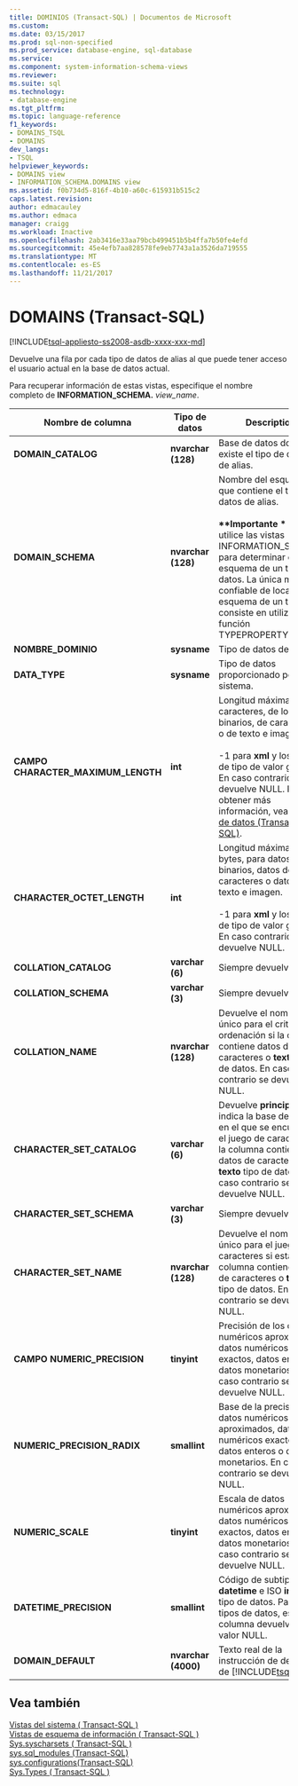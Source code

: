 ```yaml
---
title: DOMINIOS (Transact-SQL) | Documentos de Microsoft
ms.custom: 
ms.date: 03/15/2017
ms.prod: sql-non-specified
ms.prod_service: database-engine, sql-database
ms.service: 
ms.component: system-information-schema-views
ms.reviewer: 
ms.suite: sql
ms.technology:
- database-engine
ms.tgt_pltfrm: 
ms.topic: language-reference
f1_keywords:
- DOMAINS_TSQL
- DOMAINS
dev_langs:
- TSQL
helpviewer_keywords:
- DOMAINS view
- INFORMATION_SCHEMA.DOMAINS view
ms.assetid: f0b734d5-816f-4b10-a60c-615931b515c2
caps.latest.revision: 
author: edmacauley
ms.author: edmaca
manager: craigg
ms.workload: Inactive
ms.openlocfilehash: 2ab3416e33aa79bcb499451b5b4ffa7b50fe4efd
ms.sourcegitcommit: 45e4efb7aa828578fe9eb7743a1a3526da719555
ms.translationtype: MT
ms.contentlocale: es-ES
ms.lasthandoff: 11/21/2017
---
```

# <a name="domains-transact-sql"></a>DOMAINS (Transact-SQL)
[!INCLUDE[tsql-appliesto-ss2008-asdb-xxxx-xxx-md](../../includes/tsql-appliesto-ss2008-asdb-xxxx-xxx-md.md)]

  Devuelve una fila por cada tipo de datos de alias al que puede tener acceso el usuario actual en la base de datos actual.  
  
 Para recuperar información de estas vistas, especifique el nombre completo de **INFORMATION_SCHEMA.** *view_name*.  
  
|Nombre de columna|Tipo de datos|Description|  
|-----------------|---------------|-----------------|  
|**DOMAIN_CATALOG**|**nvarchar (**128**)**|Base de datos donde existe el tipo de datos de alias.|  
|**DOMAIN_SCHEMA**|**nvarchar (**128**)**|Nombre del esquema que contiene el tipo de datos de alias.<br /><br /> **\*\*Importante \* \***  no utilice las vistas INFORMATION_SCHEMA para determinar el esquema de un tipo de datos. La única manera confiable de localizar el esquema de un tipo consiste en utilizar la función TYPEPROPERTY.|  
|**NOMBRE_DOMINIO**|**sysname**|Tipo de datos de alias.|  
|**DATA_TYPE**|**sysname**|Tipo de datos proporcionado por el sistema.|  
|**CAMPO CHARACTER_MAXIMUM_LENGTH**|**int**|Longitud máxima, en caracteres, de los datos binarios, de caracteres, o de texto e imagen.<br /><br /> -1 para **xml** y los datos de tipo de valor grande. En caso contrario se devuelve NULL. Para obtener más información, vea [Tipos de datos &#40;Transact-SQL&#41;](../../t-sql/data-types/data-types-transact-sql.md).|  
|**CHARACTER_OCTET_LENGTH**|**int**|Longitud máxima, en bytes, para datos binarios, datos de caracteres o datos de texto e imagen.<br /><br /> -1 para **xml** y los datos de tipo de valor grande. En caso contrario se devuelve NULL.|  
|**COLLATION_CATALOG**|**varchar (**6**)**|Siempre devuelve NULL.|  
|**COLLATION_SCHEMA**|**varchar (**3**)**|Siempre devuelve NULL.|  
|**COLLATION_NAME**|**nvarchar (**128**)**|Devuelve el nombre único para el criterio de ordenación si la columna contiene datos de caracteres o **texto** tipo de datos. En caso contrario se devuelve NULL.|  
|**CHARACTER_SET_CATALOG**|**varchar (**6**)**|Devuelve **principal**. Esto indica la base de datos en el que se encuentra, el juego de caracteres si la columna contiene datos de caracteres o **texto** tipo de datos. En caso contrario se devuelve NULL.|  
|**CHARACTER_SET_SCHEMA**|**varchar (**3**)**|Siempre devuelve NULL.|  
|**CHARACTER_SET_NAME**|**nvarchar (**128**)**|Devuelve el nombre único para el juego de caracteres si esta columna contiene datos de caracteres o **texto** tipo de datos. En caso contrario se devuelve NULL.|  
|**CAMPO NUMERIC_PRECISION**|**tinyint**|Precisión de los datos numéricos aproximados, datos numéricos exactos, datos enteros o datos monetarios. En caso contrario se devuelve NULL.|  
|**NUMERIC_PRECISION_RADIX**|**smallint**|Base de la precisión de datos numéricos aproximados, datos numéricos exactos, datos enteros o datos monetarios. En caso contrario se devuelve NULL.|  
|**NUMERIC_SCALE**|**tinyint**|Escala de datos numéricos aproximados, datos numéricos exactos, datos enteros o datos monetarios. En caso contrario se devuelve NULL.|  
|**DATETIME_PRECISION**|**smallint**|Código de subtipo para **datetime** e ISO **intervalo** tipo de datos. Para otros tipos de datos, esta columna devuelve un valor NULL.|  
|**DOMAIN_DEFAULT**|**nvarchar (**4000**)**|Texto real de la instrucción de definición de [!INCLUDE[tsql](../../includes/tsql-md.md)].|  
  
## <a name="see-also"></a>Vea también  
 [Vistas del sistema &#40; Transact-SQL &#41;](http://msdn.microsoft.com/library/35a6161d-7f43-4e00-bcd3-3091f2015e90)   
 [Vistas de esquema de información &#40; Transact-SQL &#41;](~/relational-databases/system-information-schema-views/system-information-schema-views-transact-sql.md)   
 [Sys.syscharsets &#40; Transact-SQL &#41;](../../relational-databases/system-compatibility-views/sys-syscharsets-transact-sql.md)   
 [sys.sql_modules &#40;Transact-SQL&#41;](../../relational-databases/system-catalog-views/sys-sql-modules-transact-sql.md)   
 [sys.configurations&#40;Transact-SQL&#41;](../../relational-databases/system-catalog-views/sys-configurations-transact-sql.md)   
 [Sys.Types &#40; Transact-SQL &#41;](../../relational-databases/system-catalog-views/sys-types-transact-sql.md)  
  
  
